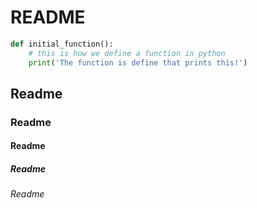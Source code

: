 # README

```python
def initial_function():
    # this is how we define a function in python
    print('The function is define that prints this!')
```

## Readme
### Readme
#### Readme
##### Readme
###### Readme

